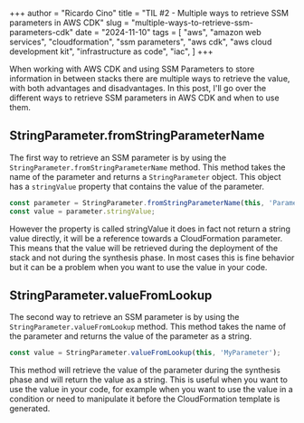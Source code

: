 +++
author = "Ricardo Cino"
title = "TIL #2 - Multiple ways to retrieve SSM parameters in AWS CDK"
slug = "multiple-ways-to-retrieve-ssm-parameters-cdk"
date = "2024-11-10"
tags = [
    "aws",
    "amazon web services",
    "cloudformation",
    "ssm parameters",
    "aws cdk",
    "aws cloud development kit",
    "infrastructure as code",
    "iac",
]
+++

When working with AWS CDK and using SSM Parameters to store information in between stacks there are multiple ways to retrieve the value, with both advantages and disadvantages. In this post, I'll go over the different ways to retrieve SSM parameters in AWS CDK and when to use them.

<!--more-->

## StringParameter.fromStringParameterName

The first way to retrieve an SSM parameter is by using the `StringParameter.fromStringParameterName` method. This method takes the name of the parameter and returns a `StringParameter` object. This object has a `stringValue` property that contains the value of the parameter.

```typescript
const parameter = StringParameter.fromStringParameterName(this, 'Parameter', 'MyParameter');
const value = parameter.stringValue;
```

However the property is called stringValue it does in fact not return a string value directly, it will be a reference towards a CloudFormation parameter. This means that the value will be retrieved during the deployment of the stack and not during the synthesis phase. In most cases this is fine behavior but it can be a problem when you want to use the value in your code.

## StringParameter.valueFromLookup

The second way to retrieve an SSM parameter is by using the `StringParameter.valueFromLookup` method. This method takes the name of the parameter and returns the value of the parameter as a string.

```typescript
const value = StringParameter.valueFromLookup(this, 'MyParameter');
```

This method will retrieve the value of the parameter during the synthesis phase and will return the value as a string. This is useful when you want to use the value in your code, for example when you want to use the value in a condition or need to manipulate it before the CloudFormation template is generated.
